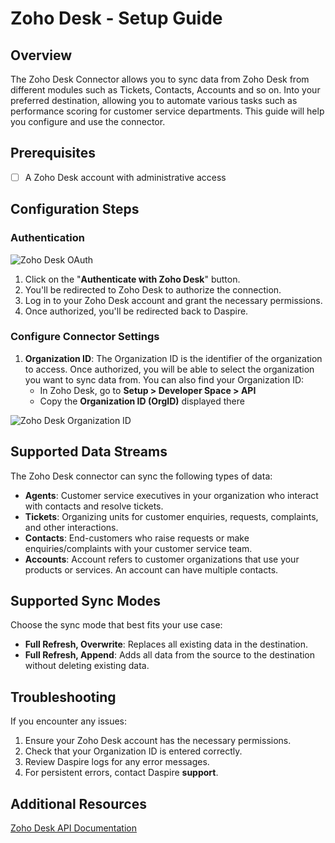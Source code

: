# **Zoho Desk - Setup Guide**

## **Overview**

The Zoho Desk Connector allows you to sync data from Zoho Desk from different modules such as Tickets, Contacts, Accounts and so on. Into your preferred destination, allowing you to automate various tasks such as performance scoring for customer service departments. This guide will help you configure and use the connector.

## **Prerequisites**

- [ ] A Zoho Desk account with administrative access

## **Configuration Steps**

### **Authentication**

![Zoho Desk OAuth](/assets/images/zohodesk-oauth.png)

1. Click on the "**Authenticate with Zoho Desk**" button.
2. You'll be redirected to Zoho Desk to authorize the connection.
3. Log in to your Zoho Desk account and grant the necessary permissions.
4. Once authorized, you'll be redirected back to Daspire.

### **Configure Connector Settings**

1. **Organization ID**: The Organization ID is the identifier of the organization to access. Once authorized, you will be able to select the organization you want to sync data from. You can also find your Organization ID:
   - In Zoho Desk, go to **Setup > Developer Space > API**
   - Copy the **Organization ID (OrgID)** displayed there

![Zoho Desk Organization ID](/assets/images/zohodesk-org-id.png)


## **Supported Data Streams**

The Zoho Desk connector can sync the following types of data:

- **Agents**: Customer service executives in your organization who interact with contacts and resolve tickets.
- **Tickets**: Organizing units for customer enquiries, requests, complaints, and other interactions.
- **Contacts**: End-customers who raise requests or make enquiries/complaints with your customer service team.
- **Accounts**: Account refers to customer organizations that use your products or services. An account can have multiple contacts.

## **Supported Sync Modes**

Choose the sync mode that best fits your use case:

- **Full Refresh, Overwrite**: Replaces all existing data in the destination.
- **Full Refresh, Append**: Adds all data from the source to the destination without deleting existing data.

## **Troubleshooting**

If you encounter any issues:

1. Ensure your Zoho Desk account has the necessary permissions.
2. Check that your Organization ID is entered correctly.
3. Review Daspire logs for any error messages.
4. For persistent errors, contact Daspire **support**.

## **Additional Resources**

[Zoho Desk API Documentation](https://desk.zoho.com/DeskAPIDocument#Introduction)